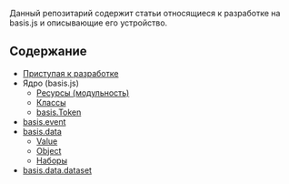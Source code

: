 Данный репозитарий содержит статьи относящиеся к разработке на basis.js и описывающие его устройство.

## Содержание

* [Приступая к разработке](ru-RU/get-started.md)
* Ядро (basis.js)
  * [Ресурсы (модульность)](ru-RU/resources.md)
  * [Классы](ru-RU/basis.Class.md)
  * [basis.Token](ru-RU/basis.Token.md)
* [basis.event](ru-RU/basis.event.md)
* [basis.data](ru-RU/basis.data.md)
  * [Value](ru-RU/basis.data.Value.md)
  * [Object](ru-RU/basis.data.Object.md)
  * [Наборы](ru-RU/basis.data.datasets.md)
* [basis.data.dataset](ru-RU/basis.data.dataset.md)
